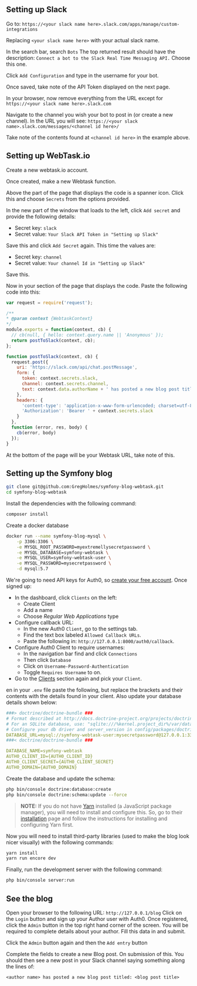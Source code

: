 ## Setting up Slack

Go to: `https://<your slack name here>.slack.com/apps/manage/custom-integrations`

Replacing `<your slack name here>` with your actual slack name.

In the search bar, search `Bots` The top returned result should have the description: `Connect a bot to the Slack Real Time Messaging API.` Choose this one.

Click `Add Configuration` and type in the username for your bot.

Once saved, take note of the API Token displayed on the next page.

In your browser, now remove everything from the URL except for `https://<your slack name here>.slack.com`

Navigate to the channel you wish your bot to post in (or create a new channel). In the URL you will see: `https://<your slack name>.slack.com/messages/<channel id here>/`

Take note of the contents found at `<channel id here>` in the example above.

## Setting up WebTask.io

Create a new webtask.io account.

Once created, make a new Webtask function.

Above the part of the page that displays the code is a spanner icon. Click this and choose `Secrets` from the options provided.

In the new part of the window that loads to the left, click `Add secret` and provide the following details:

* Secret key: `slack`
* Secret value: `Your Slack API Token in "Setting up Slack"`

Save this and click `Add Secret` again. This time the values are:

* Secret key: `channel`
* Secret value: `Your channel Id in "Setting up Slack"`

Save this.

Now in your section of the page that displays the code. Paste the following code into this:

```js
var request = require('request');

/**
* @param context {WebtaskContext}
*/
module.exports = function(context, cb) {
  // cb(null, { hello: context.query.name || 'Anonymous' });
  return postToSlack(context, cb);
};

function postToSlack(context, cb) {
  request.post({
    uri: 'https://slack.com/api/chat.postMessage',
    form: {
      token: context.secrets.slack,
      channel: context.secrets.channel,
      text: context.data.authorName + ' has posted a new blog post titled: ' + context.data.blogTitle,
    },
    headers: {
      'content-type': 'application-x-www-form-urlencoded; charset=utf-8',
      'Authorization': 'Bearer ' + context.secrets.slack
    }
  },
  function (error, res, body) {
    cb(error, body)
  });
}
```

At the bottom of the page will be your Webtask URL, take note of this.

## Setting up the Symfony blog

```bash
git clone git@github.com:GregHolmes/symfony-blog-webtask.git
cd symfony-blog-webtask
```

Install the dependencies with the following command:

```bash
composer install
```

Create a docker database

```bash
docker run --name symfony-blog-mysql \
    -p 3306:3306 \
    -e MYSQL_ROOT_PASSWORD=myextremellysecretpassword \
    -e MYSQL_DATABASE=symfony-webtask \
    -e MYSQL_USER=symfony-webtask-user \
    -e MYSQL_PASSWORD=mysecretpassword \
    -d mysql:5.7
```

We're going to need API keys for Auth0, so <a href="https://auth0.com/signup" data-amp-replace="CLIENT_ID" data-amp-addparams="anonId=CLIENT_ID(cid-scope-cookie-fallback-name)">create your free account</a>. Once signed up:

- In the dashboard, click `Clients` on the left:
  * Create Client
  * Add a name
  * Choose _Regular Web Applications_ type
- Configure callback URL:
  * In the new Auth0 `Client`, go to the settings tab.
  * Find the text box labeled `Allowed Callback URLs`.
  * Paste the following in: `http://127.0.0.1:8000/auth0/callback`.
- Configure Auth0 Client to require usernames:
  * In the navigation bar find and click `Connections`
  * Then click `Database`
  * Click on `Username-Password-Authentication`
  * Toggle `Requires Username` to on.
- Go to the [Clients](https://manage.auth0.com/#/clients) section again and pick your `Client`.

en in your `.env` file paste the following, but replace the brackets and their contents with the details found in your client. Also update your database details shown below:

```yml
###> doctrine/doctrine-bundle ###
# Format described at http://docs.doctrine-project.org/projects/doctrine-dbal/en/latest/reference/configuration.html#connecting-using-a-url
# For an SQLite database, use: "sqlite:///%kernel.project_dir%/var/data.db"
# Configure your db driver and server_version in config/packages/doctrine.yaml
DATABASE_URL=mysql://symfony-webtask-user:mysecretpassword@127.0.0.1:3306/symfony-webtask
###< doctrine/doctrine-bundle ###

DATABASE_NAME=symfony-webtask
AUTH0_CLIENT_ID={AUTH0_CLIENT_ID}
AUTH0_CLIENT_SECRET={AUTH0_CLIENT_SECRET}
AUTH0_DOMAIN={AUTH0_DOMAIN}
```

Create the database and update the schema:

```bash
php bin/console doctrine:database:create
php bin/console doctrine:schema:update --force
```

> __NOTE:__ If you do not have [Yarn](https://yarnpkg.com) installed (a JavaScript package manager), you will need to install and configure this. So, go to their [installation](https://yarnpkg.com/lang/en/docs/install/) page and follow the instructions for installing and configuring Yarn first.

Now you will need to install third-party libraries (used to make the blog look nicer visually) with the following commands:

```bash
yarn install
yarn run encore dev
```

Finally, run the development server with the following command:

```bash
php bin/console server:run
```

## See the blog

Open your browser to the following URL: `http://127.0.0.1/blog`
Click on the `Login` button and sign up your Author user with Auth0.
Once registered, click the `Admin` button in the top right hand corner of the screen.
You will be required to complete details about your author. Fill this data in and submit.

Click the `Admin` button again and then the `Add entry` button

Complete the fields to create a new Blog post. On submission of this. You should then see a new post in your Slack channel saying something along the lines of:

`<author name> has posted a new blog post titled: <blog post title>`

